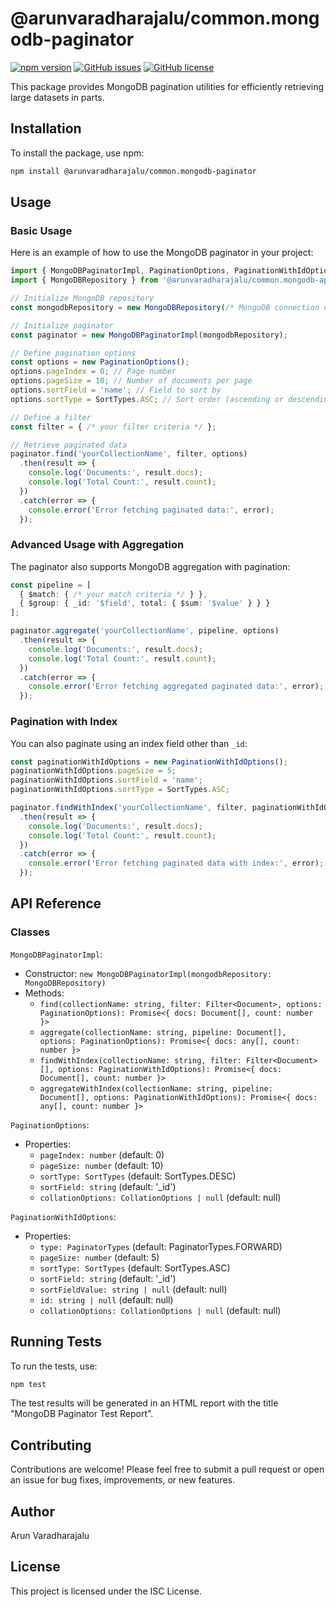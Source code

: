 # @arunvaradharajalu/common.mongodb-paginator

[![npm version](https://badge.fury.io/js/%40arunvaradharajalu%2Fcommon.mongodb-paginator.svg)](https://badge.fury.io/js/%40arunvaradharajalu%2Fcommon.mongodb-paginator)
[![GitHub issues](https://img.shields.io/github/issues/arunv11u/common.mongodb-paginator)](https://github.com/arunv11u/common.errors/mongodb-paginator)
[![GitHub license](https://img.shields.io/github/license/arunv11u/common.mongodb-paginator)](https://github.com/arunv11u/common.mongodb-paginator/blob/master/LICENSE)

This package provides MongoDB pagination utilities for efficiently retrieving large datasets in parts. 

## Installation

To install the package, use npm:

```bash
npm install @arunvaradharajalu/common.mongodb-paginator
```

## Usage

### Basic Usage

Here is an example of how to use the MongoDB paginator in your project:

```typescript
import { MongoDBPaginatorImpl, PaginationOptions, PaginationWithIdOptions } from '@arunvaradharajalu/common.mongodb-paginator';
import { MongoDBRepository } from '@arunvaradharajalu/common.mongodb-api';

// Initialize MongoDB repository
const mongodbRepository = new MongoDBRepository(/* MongoDB connection details */);

// Initialize paginator
const paginator = new MongoDBPaginatorImpl(mongodbRepository);

// Define pagination options
const options = new PaginationOptions();
options.pageIndex = 0; // Page number
options.pageSize = 10; // Number of documents per page
options.sortField = 'name'; // Field to sort by
options.sortType = SortTypes.ASC; // Sort order (ascending or descending)

// Define a filter
const filter = { /* your filter criteria */ };

// Retrieve paginated data
paginator.find('yourCollectionName', filter, options)
  .then(result => {
    console.log('Documents:', result.docs);
    console.log('Total Count:', result.count);
  })
  .catch(error => {
    console.error('Error fetching paginated data:', error);
  });
```

### Advanced Usage with Aggregation

The paginator also supports MongoDB aggregation with pagination:

```typescript
const pipeline = [
  { $match: { /* your match criteria */ } },
  { $group: { _id: '$field', total: { $sum: '$value' } } }
];

paginator.aggregate('yourCollectionName', pipeline, options)
  .then(result => {
    console.log('Documents:', result.docs);
    console.log('Total Count:', result.count);
  })
  .catch(error => {
    console.error('Error fetching aggregated paginated data:', error);
  });
```

### Pagination with Index

You can also paginate using an index field other than `_id`:

```typescript
const paginationWithIdOptions = new PaginationWithIdOptions();
paginationWithIdOptions.pageSize = 5;
paginationWithIdOptions.sortField = 'name';
paginationWithIdOptions.sortType = SortTypes.ASC;

paginator.findWithIndex('yourCollectionName', filter, paginationWithIdOptions)
  .then(result => {
    console.log('Documents:', result.docs);
    console.log('Total Count:', result.count);
  })
  .catch(error => {
    console.error('Error fetching paginated data with index:', error);
  });
```

## API Reference

### Classes

`MongoDBPaginatorImpl`:
- Constructor: `new MongoDBPaginatorImpl(mongodbRepository: MongoDBRepository)`
- Methods: 
	- `find(collectionName: string, filter: Filter<Document>, options: PaginationOptions): Promise<{ docs: Document[], count: number }>`
	- `aggregate(collectionName: string, pipeline: Document[], options: PaginationOptions): Promise<{ docs: any[], count: number }>`
	- `findWithIndex(collectionName: string, filter: Filter<Document>[], options: PaginationWithIdOptions): Promise<{ docs: Document[], count: number }>`
	- `aggregateWithIndex(collectionName: string, pipeline: Document[], options: PaginationWithIdOptions): Promise<{ docs: any[], count: number }>`

`PaginationOptions`:
- Properties:
	- `pageIndex: number` (default: 0)
	- `pageSize: number` (default: 10)
	- `sortType: SortTypes` (default: SortTypes.DESC)
	- `sortField: string` (default: '_id')
	- `collationOptions: CollationOptions | null` (default: null)

`PaginationWithIdOptions`:
- Properties:
	- `type: PaginatorTypes` (default: PaginatorTypes.FORWARD)
	- `pageSize: number` (default: 5)
	- `sortType: SortTypes` (default: SortTypes.ASC)
	- `sortField: string` (default: '_id')
	- `sortFieldValue: string | null` (default: null)
	- `id: string | null` (default: null)
	- `collationOptions: CollationOptions | null` (default: null)


## Running Tests

To run the tests, use:

```bash
npm test
```

The test results will be generated in an HTML report with the title "MongoDB Paginator Test Report".

## Contributing

Contributions are welcome! Please feel free to submit a pull request or open an issue for bug fixes, improvements, or new features.

## Author

Arun Varadharajalu

## License

This project is licensed under the ISC License.